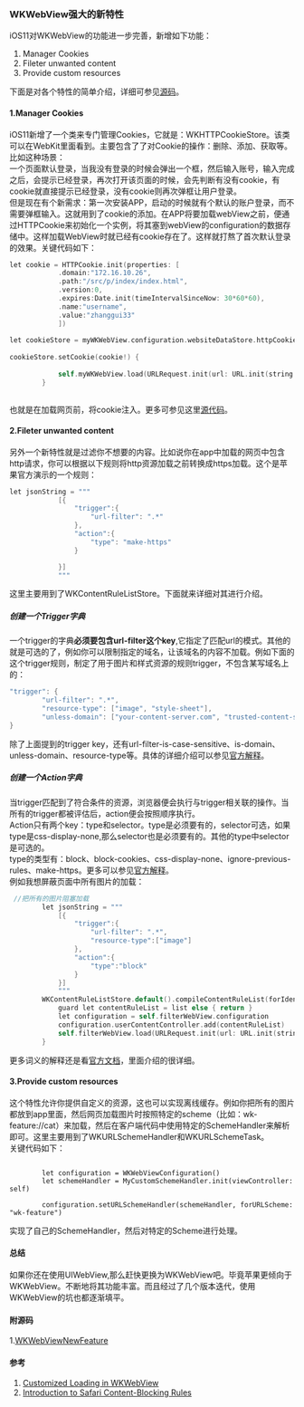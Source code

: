 ### WKWebView强大的新特性 

iOS11对WKWebView的功能进一步完善，新增如下功能：   
1. Manager Cookies    
2. Fileter unwanted content    
3. Provide custom resources    

下面是对各个特性的简单介绍，详细可参见[源码](https://github.com/ScottZg/WKWebViewNewFeature)。
#### 1.Manager Cookies

iOS11新增了一个类来专门管理Cookies，它就是：WKHTTPCookieStore。该类可以在WebKit里面看到。主要包含了了对Cookie的操作：删除、添加、获取等。   
比如这种场景：    
一个页面默认登录，当我没有登录的时候会弹出一个框，然后输入账号，输入完成之后，会提示已经登录，再次打开该页面的时候，会先判断有没有cookie，有cookie就直接提示已经登录，没有cookie则再次弹框让用户登录。  
但是现在有个新需求：第一次安装APP，启动的时候就有个默认的账户登录，而不需要弹框输入。这就用到了cookie的添加。在APP将要加载webView之前，便通过HTTPCookie来初始化一个实例，将其塞到webView的configuration的数据存储中。这样加载WebView时就已经有cookie存在了。这样就打熬了首次默认登录的效果。关键代码如下：  

```objective-c
let cookie = HTTPCookie.init(properties: [
            .domain:"172.16.10.26",
            .path:"/src/p/index/index.html",
            .version:0,
            .expires:Date.init(timeIntervalSinceNow: 30*60*60),
            .name:"username",
            .value:"zhanggui33"
            ])
            
let cookieStore = myWKWebView.configuration.websiteDataStore.httpCookieStore
        
cookieStore.setCookie(cookie!) {
            
            self.myWKWebView.load(URLRequest.init(url: URL.init(string: "http://172.16.10.26:3333/src/p/index/index.html")!))
        }
        
```
也就是在加载网页前，将cookie注入。更多可参见这里[源代码](https://github.com/ScottZg/WKWebViewNewFeature)。

#### 2.Fileter unwanted content
另外一个新特性就是过滤你不想要的内容。比如说你在app中加载的网页中包含http请求，你可以根据以下规则将http资源加载之前转换成https加载。这个是苹果官方演示的一个规则：  

```objective-c
let jsonString = """
            [{
                "trigger":{
                    "url-filter": ".*"
                },
                "action":{
                    "type": "make-https"
                }

            }]
            """
```
这里主要用到了WKContentRuleListStore。下面就来详细对其进行介绍。
##### 创建一个Trigger字典
一个trigger的字典**必须要包含url-filter这个key**,它指定了匹配url的模式。其他的就是可选的了，例如你可以限制指定的域名，让该域名的内容不加载。例如下面的这个trigger规则，制定了用于图片和样式资源的规则trigger，不包含某写域名上的：

```objective-c
"trigger": {
        "url-filter": ".*",
        "resource-type": ["image", "style-sheet"],
        "unless-domain": ["your-content-server.com", "trusted-content-server.com"]
}
```
除了上面提到的trigger key，还有url-filter-is-case-sensitive、is-domain、unless-domain、resource-type等。具体的详细介绍可以参见[官方解释](https://developer.apple.com/library/content/documentation/Extensions/Conceptual/ContentBlockingRules/CreatingRules/CreatingRules.html#//apple_ref/doc/uid/TP40016265-CH2-SW5)。

##### 创建一个Action字典
当trigger匹配到了符合条件的资源，浏览器便会执行与trigger相关联的操作。当所有的trigger都被评估后，action便会按照顺序执行。    
Action只有两个key：type和selector。type是必须要有的，selector可选，如果type是css-display-none,那么selector也是必须要有的。其他的type中selector是可选的。   
type的类型有：block、block-cookies、css-display-none、ignore-previous-rules、make-https。更多可以参见[官方解释](https://developer.apple.com/library/content/documentation/Extensions/Conceptual/ContentBlockingRules/CreatingRules/CreatingRules.html#//apple_ref/doc/uid/TP40016265-CH2-SW5)。   
例如我想屏蔽页面中所有图片的加载：  

```objective-c
 //把所有的图片阻塞加载
        let jsonString = """
            [{
                "trigger":{
                    "url-filter": ".*",
                    "resource-type":["image"]
                },
                "action":{
                    "type":"block"
                }
            }]
            """
        WKContentRuleListStore.default().compileContentRuleList(forIdentifier: "demoRuleList", encodedContentRuleList: jsonString) { (list, error) in
            guard let contentRuleList = list else { return }
            let configuration = self.filterWebView.configuration
            configuration.userContentController.add(contentRuleList)
            self.filterWebView.load(URLRequest.init(url: URL.init(string: "http://m.baidu.com")!))
        }
```     
更多词义的解释还是看[官方文档](https://developer.apple.com/library/content/documentation/Extensions/Conceptual/ContentBlockingRules/CreatingRules/CreatingRules.html#//apple_ref/doc/uid/TP40016265-CH2-SW5)，里面介绍的很详细。
#### 3.Provide custom resources
这个特性允许你提供自定义的资源，这也可以实现离线缓存。例如你把所有的图片都放到app里面，然后网页加载图片时按照特定的scheme（比如：wk-feature://cat）来加载，然后在客户端代码中使用特定的SchemeHandler来解析即可。这里主要用到了WKURLSchemeHandler和WKURLSchemeTask。     
关键代码如下：    

```
    
        let configuration = WKWebViewConfiguration()
        let schemeHandler = MyCustomSchemeHandler.init(viewController: self)
        
        configuration.setURLSchemeHandler(schemeHandler, forURLScheme: "wk-feature")
```
实现了自己的SchemeHandler，然后对特定的Scheme进行处理。

#### 总结
如果你还在使用UIWebView,那么赶快更换为WKWebView吧。毕竟苹果更倾向于WKWebView。不断地将其功能丰富。而且经过了几个版本迭代，使用WKWebView的坑也都逐渐填平。

#### 附源码
1.[WKWebViewNewFeature](https://github.com/ScottZg/WKWebViewNewFeature)
#### 参考
1. [Customized Loading in WKWebView](https://developer.apple.com/videos/play/wwdc2017/220/)
2. [Introduction to Safari Content-Blocking Rules](https://developer.apple.com/library/content/documentation/Extensions/Conceptual/ContentBlockingRules/Introduction/Introduction.html)
